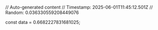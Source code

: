 // Auto-generated content
// Timestamp: 2025-06-01T11:45:12.501Z
// Random: 0.036330559208449076

const data = 0.6682227831681025;